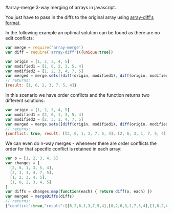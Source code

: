 #array-merge
3-way merging of arrays in javascript.

You just have to pass in the diffs to the original array using [array-diff's format](https://github.com/mirkok/array-diff).

In the following example an optimal solution can be found as there are no edit conflicts:

``` js
var merge = require('array-merge')
var diff = require('array-diff')({unique:true})

var origin = [1, 2, 3, 4, 5]
var modified1 = [1, 6, 2, 3, 5, 4]
var modified2 = [1, 2, 3, 4, 7, 5]
var merged = merge.sets([diff(origin, modified1), diff(origin, modified2)])
// returns:
{result: [1, 6, 2, 3, 7, 5, 4]}
```

In this scenario we have order conflicts and the function returns two different solutions:

``` js
var origin = [1, 2, 3, 4, 5]
var modified1 = [2, 6, 1, 3, 5, 4]
var modified2 = [2, 3, 1, 4, 7, 5]
var merged = merge.sets([diff(origin, modified1), diff(origin, modified2)])
// returns:
{conflict: true, result: [[2, 6, 1, 3, 7, 5, 4], [2, 6, 3, 1, 7, 5, 4]]}
```

We can even do n-way merges - whenever there are order conflicts the order for that specific conflict is retained in each array:

``` js
var o = [1, 2, 3, 4, 5]
var changes = [
  [2, 6, 1, 3, 5, 4],
  [2, 3, 1, 4, 7, 5],
  [1, 2, 3, 4, 5],
  [1, 8, 2, 3, 4, 5]
]
var diffs = changes.map(function(each) { return diff(o, each) })
var merged = mergeDiffs(diffs)
// returns:
{"conflict":true,"result":[[8,2,6,1,3,7,5,4],[8,2,6,3,1,7,5,4],[1,8,2,6,3,7,5,4],[1,8,2,6,3,7,5,4]]}